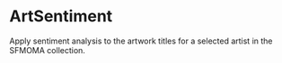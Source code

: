 ArtSentiment
============
Apply sentiment analysis to the artwork titles for a selected artist in the SFMOMA collection.
